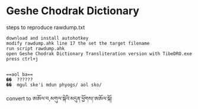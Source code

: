 Geshe Chodrak Dictionary
========================

steps to reproduce rawdump.txt

    download and install autohotkey
    modify rawdump.ahk line 17 the set the target filename
    run script rawdump.ahk
    open Geshe Chodrak Dictionary Transliteration version with TibeDRO.exe
    press ctrl+j


    ==aol ba==
    ��	??????
    ��	mgul ske'i mdun phyogs/ aol sko/

convert to
    ཨཨོལ་བ,མགུལ་སྐེའི་མདུན་ཕྱོགས།་ཨཨོལ་སྐོ།

